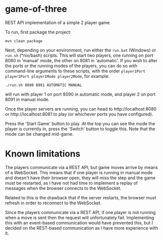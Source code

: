 # game-of-three
REST API implementation of a simple 2 player game.

To run, first package the project:

`mvn clean package`

Next, depending on your environment, run either the `run.bat` (Windows) or `run.sh` (*nix/bash) scripts. This will start two players, one running on port 8080 in 'manual' mode, the other on 8081 in 'automatic'.
If you wish to alter the ports or the running modes of the players, you can do so with command-line arguments to these scripts, with the order `player1Port player2Port player1Mode player2Mode`, for example:

`./run.sh 8090 8091 AUTOMATIC MANUAL`

will run with player 1 on port 8090 in automatic mode, and player 2 on port 8091 in manual mode.

Once the player servers are running, you can head to http://localhost:8080 or http://localhost:8081 to play (or whichever ports you have configured).

Press the 'Start Game' button to play. At the top you can see the mode the player is currently in, press the 'Switch' button to toggle this. Note that the mode can be changed mid-game.

# Known limitations

The players communicate via a REST API, but game moves arrive by means of a WebSocket. This means that if one player is running in manual mode and doesn't have their browser open, they will miss the step and the game must be restarted, as I have not had time to implement a replay of messages when the browser connects to the WebSocket.

Related to this is the drawback that if the server restarts, the browser must refresh in order to reconnect to the WebSocket.

Since the players communicate via a REST API, if one player is not running when a move is sent then the request will unfortunately fail. Implementing this with an event-based communication would have prevented this, but I decided on the REST-based communication as I have more experience with it.
